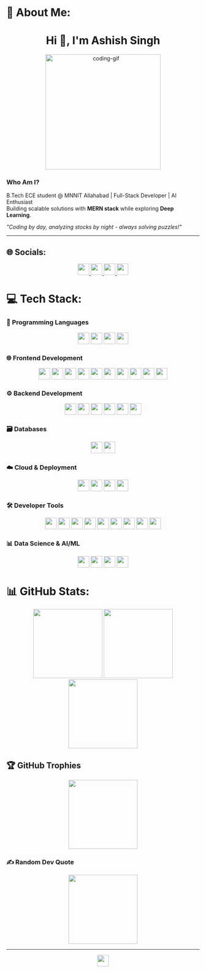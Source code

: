 # 💫 About Me:

<h1 align="center">Hi 👋, I'm Ashish Singh</h1>  
<p align="center"> 
  <img src="https://media.giphy.com/media/v1.Y2lkPTc5MGI3NjExcW0yY2VqY3B4M2R5eGJ6dHZ5b2VlZzV4eG5tY3R2dGJmYzB1ZyZlcD12MV9pbnRlcm5hbF9naWZfYnlfaWQmY3Q9cw/qgQUggAC3Pfv687qPC/giphy.gif" width="300" alt="coding-gif"> 
</p>

### **Who Am I?**  
B.Tech ECE student @ MNNIT Allahabad | Full-Stack Developer | AI Enthusiast  
Building scalable solutions with **MERN stack** while exploring **Deep Learning**.  

*"Coding by day, analyzing stocks by night - always solving puzzles!"*  

---

## 🌐 Socials:
<p align="center">
  <a href="https://instagram.com/ashishsingh9963" target="_blank">
    <img src="https://img.shields.io/badge/Instagram-%23E4405F.svg?style=for-the-badge&logo=Instagram&logoColor=white" height="30">
  </a>
  <a href="https://linkedin.com/in/ashish-singh-1aa891293/" target="_blank">
    <img src="https://img.shields.io/badge/LinkedIn-%230077B5.svg?style=for-the-badge&logo=linkedin&logoColor=white" height="30">
  </a>
  <a href="mailto:ashish1123a@gmail.com" target="_blank">
    <img src="https://img.shields.io/badge/Gmail-D14836?style=for-the-badge&logo=gmail&logoColor=white" height="30">
  </a>
  <a href="https://github.com/singhashish9963" target="_blank">
    <img src="https://img.shields.io/badge/GitHub-181717?style=for-the-badge&logo=github&logoColor=white" height="30">
  </a>
</p>

# 💻 Tech Stack:

### **🧠 Programming Languages**
<p align="center">
  <img src="https://img.shields.io/badge/C-00599C?style=for-the-badge&logo=c&logoColor=white" height="30">
  <img src="https://img.shields.io/badge/Java-ED8B00?style=for-the-badge&logo=openjdk&logoColor=white" height="30">
  <img src="https://img.shields.io/badge/Python-3776AB?style=for-the-badge&logo=python&logoColor=white" height="30">
  <img src="https://img.shields.io/badge/JavaScript-F7DF1E?style=for-the-badge&logo=javascript&logoColor=black" height="30">
</p>

### **🌐 Frontend Development**
<p align="center">
  <img src="https://img.shields.io/badge/HTML5-E34F26?style=for-the-badge&logo=html5&logoColor=white" height="30">
  <img src="https://img.shields.io/badge/CSS3-1572B6?style=for-the-badge&logo=css3&logoColor=white" height="30">
  <img src="https://img.shields.io/badge/React-20232A?style=for-the-badge&logo=react&logoColor=61DAFB" height="30">
  <img src="https://img.shields.io/badge/Next.js-000000?style=for-the-badge&logo=next.js&logoColor=white" height="30">
  <img src="https://img.shields.io/badge/Tailwind_CSS-38B2AC?style=for-the-badge&logo=tailwind-css&logoColor=white" height="30">
  <img src="https://img.shields.io/badge/Bootstrap-7952B3?style=for-the-badge&logo=bootstrap&logoColor=white" height="30">
  <img src="https://img.shields.io/badge/Chakra--UI-319795?style=for-the-badge&logo=chakra-ui&logoColor=white" height="30">
  <img src="https://img.shields.io/badge/Redux-593D88?style=for-the-badge&logo=redux&logoColor=white" height="30">
  <img src="https://img.shields.io/badge/Vite-646CFF?style=for-the-badge&logo=vite&logoColor=white" height="30">
  <img src="https://img.shields.io/badge/EJS-5EBA7D?style=for-the-badge&logo=ejs&logoColor=white" height="30">
</p>

### **⚙️ Backend Development**
<p align="center">
  <img src="https://img.shields.io/badge/Node.js-339933?style=for-the-badge&logo=node.js&logoColor=white" height="30">
  <img src="https://img.shields.io/badge/Express.js-000000?style=for-the-badge&logo=express&logoColor=white" height="30">
  <img src="https://img.shields.io/badge/JWT-000000?style=for-the-badge&logo=json-web-tokens&logoColor=white" height="30">
  <img src="https://img.shields.io/badge/Socket.io-010101?style=for-the-badge&logo=socket.io&logoColor=white" height="30">
  <img src="https://img.shields.io/badge/npm-CB3837?style=for-the-badge&logo=npm&logoColor=white" height="30">
  <img src="https://img.shields.io/badge/Nodemon-76D04B?style=for-the-badge&logo=nodemon&logoColor=white" height="30">
</p>

### **🗃️ Databases**
<p align="center">
  <img src="https://img.shields.io/badge/MongoDB-47A248?style=for-the-badge&logo=mongodb&logoColor=white" height="30">
  <img src="https://img.shields.io/badge/MySQL-4479A1?style=for-the-badge&logo=mysql&logoColor=white" height="30">
</p>

### **☁️ Cloud & Deployment**
<p align="center">
  <img src="https://img.shields.io/badge/Vercel-000000?style=for-the-badge&logo=vercel&logoColor=white" height="30">
  <img src="https://img.shields.io/badge/Netlify-00C7B7?style=for-the-badge&logo=netlify&logoColor=white" height="30">
  <img src="https://img.shields.io/badge/Render-46E3B7?style=for-the-badge&logo=render&logoColor=white" height="30">
  <img src="https://img.shields.io/badge/Cloudinary-3448C5?style=for-the-badge&logo=cloudinary&logoColor=white" height="30">
</p>

### **🛠️ Developer Tools**
<p align="center">
  <img src="https://img.shields.io/badge/Git-F05032?style=for-the-badge&logo=git&logoColor=white" height="30">
  <img src="https://img.shields.io/badge/GitHub-181717?style=for-the-badge&logo=github&logoColor=white" height="30">
  <img src="https://img.shields.io/badge/GitHub_Actions-2088FF?style=for-the-badge&logo=github-actions&logoColor=white" height="30">
  <img src="https://img.shields.io/badge/VS_Code-007ACC?style=for-the-badge&logo=visual-studio-code&logoColor=white" height="30">
  <img src="https://img.shields.io/badge/Postman-FF6C37?style=for-the-badge&logo=postman&logoColor=white" height="30">
  <img src="https://img.shields.io/badge/Figma-F24E1E?style=for-the-badge&logo=figma&logoColor=white" height="30">
  <img src="https://img.shields.io/badge/Canva-00C4CC?style=for-the-badge&logo=canva&logoColor=white" height="30">
  <img src="https://img.shields.io/badge/Adobe-FF0000?style=for-the-badge&logo=adobe&logoColor=white" height="30">
  <img src="https://img.shields.io/badge/WordPress-21759B?style=for-the-badge&logo=wordpress&logoColor=white" height="30">
</p>

### **📊 Data Science & AI/ML**
<p align="center">
  <img src="https://img.shields.io/badge/Pandas-150458?style=for-the-badge&logo=pandas&logoColor=white" height="30">
  <img src="https://img.shields.io/badge/NumPy-013243?style=for-the-badge&logo=numpy&logoColor=white" height="30">
  <img src="https://img.shields.io/badge/Matplotlib-ffffff?style=for-the-badge&logo=matplotlib&logoColor=black" height="30">
  <img src="https://img.shields.io/badge/scikit_learn-F7931E?style=for-the-badge&logo=scikit-learn&logoColor=white" height="30">
</p>

# 📊 GitHub Stats:
<p align="center">
  <img src="https://github-readme-stats.vercel.app/api?username=singhashish9963&theme=dark&hide_border=false&include_all_commits=false&count_private=false" height="180">
  <img src="https://github-readme-streak-stats.herokuapp.com/?user=singhashish9963&theme=dark&hide_border=false" height="180">
  <img src="https://github-readme-stats.vercel.app/api/top-langs/?username=singhashish9963&theme=dark&hide_border=false&include_all_commits=false&count_private=false&layout=compact" height="180">
</p>

## 🏆 GitHub Trophies
<p align="center">
  <img src="https://github-profile-trophy.vercel.app/?username=singhashish9963&theme=radical&no-frame=false&no-bg=false&margin-w=4" height="180">
</p>

### ✍️ Random Dev Quote
<p align="center">
  <img src="https://quotes-github-readme.vercel.app/api?type=horizontal&theme=radical" height="180">
</p>

---
<p align="center">
  <img src="https://visitcount.itsvg.in/api?id=singhashish9963&icon=6&color=0" height="30">
</p>


